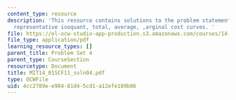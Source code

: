 ```yaml
---
content_type: resource
description: 'This resource contains solutions to the problem statements related to
  representative isoquant, total, average, ,arginal cost curves. '
file: https://ol-ocw-studio-app-production.s3.amazonaws.com/courses/14-01sc-principles-of-microeconomics-fall-2011/4cc2789ee90481d45cd1a12efe189b86_MIT14_01SCF11_soln04.pdf
file_type: application/pdf
learning_resource_types: []
parent_title: Problem Set 4
parent_type: CourseSection
resourcetype: Document
title: MIT14_01SCF11_soln04.pdf
type: OCWFile
uid: 4cc2789e-e904-81d4-5cd1-a12efe189b86
---
```

